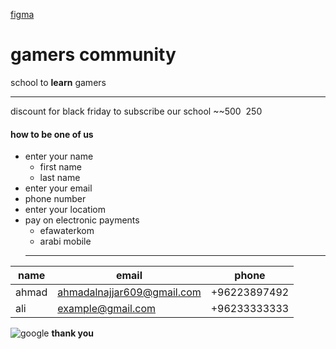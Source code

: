 [figma](https://www.figma.com/design/eXqniUXyKluGVHo62pFvRG/gamergang?t=k52djSNkhC2Qdb9c-0)
# gamers community 
school to **learn** gamers 
___
discount for black friday to subscribe our school ~~500$~~ 250$ 
#### how to be one of us 
* enter your name
  * first name
  * last name
* enter your email
*  phone number
* enter your locatiom
* pay on electronic payments
  * efawaterkom
  * arabi mobile
   ___
| name | email | phone |
|----------|----------|----------|
| ahmad | ahmadalnajjar609@gmail.com | +96223897492 |
| ali | example@gmail.com  | +96233333333 |

![google](https://www.google.jo/images/branding/googlelogo/1x/googlelogo_light_color_272x92dp.png)
**thank you**



